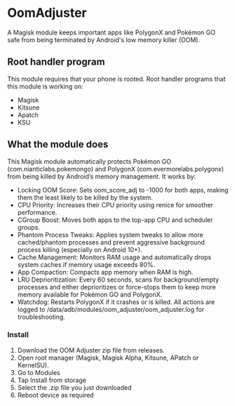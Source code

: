 # OomAdjuster
A Magisk module keeps important apps like PolygonX and Pokémon GO safe from being terminated by Android's low memory killer (OOM).

## Root handler program
This module requires that your phone is rooted.
Root handler programs that this module is working on:
- Magisk
- Kitsune
- Apatch
- KSU

## What the module does
This Magisk module automatically protects Pokémon GO (com.nianticlabs.pokemongo) and PolygonX (com.evermorelabs.polygonx) from being killed by Android’s memory management. 
It works by:

* Locking OOM Score: Sets oom_score_adj to -1000 for both apps, making them the least likely to be killed by the system.
* CPU Priority: Increases their CPU priority using renice for smoother performance.
* CGroup Boost: Moves both apps to the top-app CPU and scheduler groups.
* Phantom Process Tweaks: Applies system tweaks to allow more cached/phantom processes and prevent aggressive background process killing (especially on Android 10+).
* Cache Management: Monitors RAM usage and automatically drops system caches if memory usage exceeds 80%.
* App Compaction: Compacts app memory when RAM is high.
* LRU Deprioritization: Every 60 seconds, scans for background/empty processes and either deprioritizes or force-stops them to keep more memory available for Pokémon GO and PolygonX.
* Watchdog: Restarts PolygonX if it crashes or is killed.
All actions are logged to /data/adb/modules/oom_adjuster/oom_adjuster.log for troubleshooting.

### Install
1. Download the OOM Adjuster zip file from releases.
2. Open root manager (Magisk, Magisk Alpha, Kitsune, APatch or KernelSU).
3. Go to Modules
4. Tap Install from storage
5. Select the .zip file you just downloaded
6. Reboot device as required
